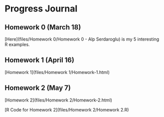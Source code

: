 # Progress Journal

## Homework 0 (March 18)

[Here](files/Homework 0/Homework 0 - Alp Serdaroglu) is my 5 interesting R examples.

## Homework 1 (April 16)
[Homework 1](files/Homework 1/Homework-1.html)

## Homework 2 (May 7)
[Homework 2](files/Homework 2/Homework-2.html)

[R Code for Homework 2](files/Homework 2/Homework 2.R)

